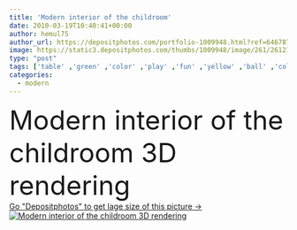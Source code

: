 ```yaml
---
title: 'Modern interior of the childroom'
date: 2010-03-19T10:40:41+00:00
author: hemul75
author_url: https://depositphotos.com/portfolio-1009948.html?ref=64678756
image: https://static3.depositphotos.com/thumbs/1009948/image/261/2612127/api_thumb_450.jpg?forcejpeg=true
type: "post"
tags: ['table' ,'green' ,'color' ,'play' ,'fun' ,'yellow' ,'ball' ,'colorful' ,'object' ,'nobody' ,'illustration' ,'design' ,'decoration' ,'bright' ,'decor' ,'vivid' ,'child' ,'chair' ,'carpet' ,'childhood' ,'children' ,'funny' ,'kids' ,'toy' ,'kid' ,'3d' ,'modern' ,'pastel' ,'estate' ,'house' ,'wall' ,'lamp' ,'interior' ,'indoor' ,'home' ,'fingers' ,'furniture' ,'room' ,'shelf' ,'inside' ,'waiting' ,'apartment' ,'residence' ,'bedroom' ,'rendering' ,'of' ,'rack' ,'the' ,'locker' ,'curtains' ]
categories: 
  - modern
---
```

<div aling="center">
            <font size="60"> Modern interior of the childroom 3D rendering</font>   
</div>
<div>
    <a href='https://static3.depositphotos.com/thumbs/1009948/image/261/2612127/api_thumb_450.jpg?forcejpeg=true?ref=64678756' target=_blank > Go "Depositphotos" to get lage size of this picture ->
        <img href='https://static3.depositphotos.com/thumbs/1009948/image/261/2612127/api_thumb_450.jpg?forcejpeg=true?ref=64678756' src='https://static3.depositphotos.com/1009948/261/i/950/depositphotos_2612127-stock-photo-modern-interior-of-the-childroom.jpg?forcejpeg=true' alt='Modern interior of the childroom 3D rendering' >
    </a>
</div>
